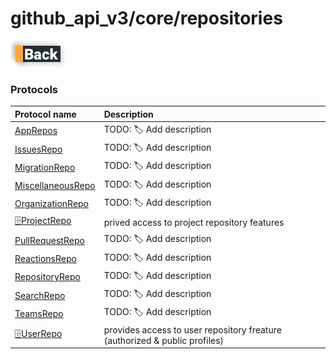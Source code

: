 # github_api_v3/core/repositories

[![Back](../../../../docs/img/button_back.png "Back") ](../README.md)

### Protocols

|Protocol name                                  | Description               |
|:----------------------------------------------|:--------------------------|
|[AppRepos](./AppsRepo.swift)                   | TODO: 🏷 Add description  |
|[IssuesRepo](./IssuesRepo.swift)               | TODO: 🏷 Add description  |
|[MigrationRepo](./MigrationRepo.swift)         | TODO: 🏷 Add description  |
|[MiscellaneousRepo](./MiscellaneousRepo.swift) | TODO: 🏷 Add description  |
|[OrganizationRepo](./OrganizationRepo.swift)   | TODO: 🏷 Add description  |
|[🗄ProjectRepo](./ProjectRepo.swift)             | prived access to project repository features  |
|[PullRequestRepo](./PullRequestRepo.swift)     | TODO: 🏷 Add description  |
|[ReactionsRepo](./ReactionsRepo.swift)         | TODO: 🏷 Add description  |
|[RepositoryRepo](./RepositoryRepo.swift)       | TODO: 🏷 Add description  |
|[SearchRepo](./SearchRepo.swift)               | TODO: 🏷 Add description  |
|[TeamsRepo](./TeamsRepo.swift)                 | TODO: 🏷 Add description  |
|[🗄UserRepo](./UserRepo.swift)                   | provides access to user repository freature (authorized & public profiles) |
